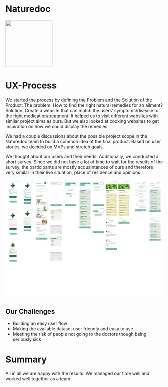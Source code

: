 # Naturedoc 
<img src="(https://raw.githubusercontent.com/TechLabs-Berlin/wt23-naturdoc/main/UX/logoNaturdoc.png)" width=150px height=150px>

# UX-Process 
We started the process by defining the Problem and the Solution of the Product: The problem: How to find the right natural remedies for an ailment? Solution: Create a website that can match the users’ symptoms/disease to the right medication/treatment. It helped us to visit different websites with similar project aims as ours. But we also looked at cooking websites to get inspiration on how we could display the remedies. 

We had a couple discussions about the possible project scope in the Naturedoc team to build a common idea of the final product. Based on user stories, we decided on MVPs and stretch goals. 

We thought about our users and their needs. Additionally, we conducted a short survey. Since we did not have a lot of time to wait for the results of the survey, the participants are mostly acquaintances of ours and therefore very similar in their live situation, place of residence and opinions. 

<img src="https://raw.githubusercontent.com/TechLabs-Berlin/wt23-naturdoc/main/UX/Figma/all_Naturedoedesign.png" width=700px>

## Our Challenges 
- Building an easy user flow 
- Making the available dataset user friendly and easy to use. 
- Meeting the risk of people not going to the doctors though being seriously sick 

# Summary 
All in all we are happy with the results. We managed our time well and worked well together as a team. 
